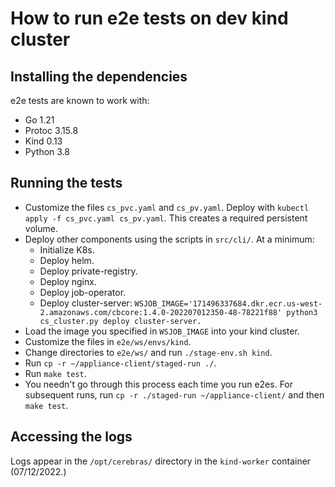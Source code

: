 # How to run e2e tests on dev kind cluster

## Installing the dependencies
e2e tests are known to work with:
- Go 1.21
- Protoc 3.15.8
- Kind 0.13
- Python 3.8

## Running the tests
- Customize the files `cs_pvc.yaml` and `cs_pv.yaml`. Deploy with `kubectl apply -f cs_pvc.yaml cs_pv.yaml`. This creates a required persistent volume.
- Deploy other components using the scripts in `src/cli/`. At a minimum:
    - Initialize K8s.
    - Deploy helm.
    - Deploy private-registry.
    - Deploy nginx.
    - Deploy job-operator.
    - Deploy cluster-server: `WSJOB_IMAGE='171496337684.dkr.ecr.us-west-2.amazonaws.com/cbcore:1.4.0-202207012350-48-78221f88' python3 cs_cluster.py deploy cluster-server.`
- Load the image you specified in `WSJOB_IMAGE` into your kind cluster.
- Customize the files in `e2e/ws/envs/kind`.
- Change directories to `e2e/ws/` and run `./stage-env.sh kind`.
- Run `cp -r ~/appliance-client/staged-run ./`.
- Run `make test`.
- You needn't go through this process each time you run e2es. For subsequent runs, run `cp -r ./staged-run ~/appliance-client/` and then `make test`.

## Accessing the logs
Logs appear in the `/opt/cerebras/` directory in the `kind-worker` container (07/12/2022.)

